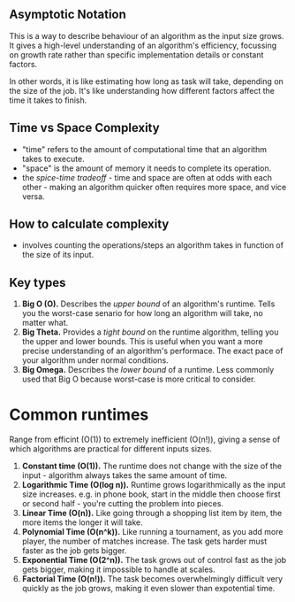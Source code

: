 ## Asymptotic Notation

This is a way to describe behaviour of an algorithm as the input size grows. It gives a high-level understanding of an algorithm's efficiency, focussing on growth rate rather than specific implementation details or constant factors. 

In other words, it is like estimating how long as task will take, depending on the size of the job. It's like understanding how different factors affect the time it takes to finish.

## Time vs Space Complexity
- "time" refers to the amount of computational time that an algorithm takes to execute.
- "space" is the amount of memory it needs to complete its operation.
- the *spice-time tradeoff* - time and space are often at odds with each other - making an algorithm quicker often requires more space, and vice versa.

## How to calculate complexity
- involves counting the operations/steps an algorithm takes in function of the size of its input.

## Key types

1. **Big O (O).** Describes the *upper bound* of an algorithm's runtime. Tells you the worst-case senario for how long an algorithm will take, no matter what.
2. **Big Theta.** Provides a *tight bound* on the runtime algorithm, telling you the upper and lower bounds. This is useful when you want a more precise understanding of an algorithm's performace. The exact pace of your algorithm under normal conditions.
3. **Big Omega.** Describes the *lower bound* of a runtime. Less commonly used that Big O because worst-case is more critical to consider.

# Common runtimes
Range from efficint (O(1)) to extremely inefficient (O(n!)), giving a sense of which algorithms are practical for different inputs sizes. 

1. **Constant time (O(1)).** The runtime does not change with the size of the input - algorithm always takes the same amount of time. 
2. **Logarithmic Time (O(log n)).** Runtime grows logarithmically as the input size increases. e.g. in phone book, start in the middle then choose first or second half - you're cutting the problem into pieces. 
3. **Linear Time (O(n)).** Like going through a shopping list item by item, the more items the longer it will take. 
4. **Polynomial Time (O(n^k)).** Like running a tournament, as you add more player, the number of matches increase. The task gets harder must faster as the job gets bigger.
5. **Exponential Time (O(2^n)).** The task grows out of control fast as the job gets bigger, making it impossible to handle at scales.
6. **Factorial Time (O(n!)).** The task becomes overwhelmingly difficult very quickly as the job grows, making it even slower than expotential time. 
